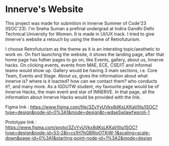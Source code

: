 # Innerve's Website 
This project was made for submition in Innerve Summer of Code'23 (ISOC'23). I'm Sneha Suman a prefinal undergrad at Indira Gandhi Delhi Technical University for Women. It is made in UI/UX track. I tried to give Innerve's website a retouch by using the theme of Retrofuturism.

I choose Retrofuturism as the theme as it is an intersting topic/aesthetic to work on. On fisrt launching the website, it shows the landing page, after that home page has futher pages to go on, like Events, gallery, about us, Innerve hacks. 
On clicking events, events from MAE, ECE, CSE/IT and informal teams would show up. Gallery would be having 3 main sections, i.e. Core Team, Events and Stage. About us, gives the information about what innerve is? where is it loacted? how can we contact them? who conducts it?, and many more. 
As a IGDUTW student, my favourite page would be of Innerve Hacks, the main event and star of INNERVE. In that page, all the information about Innerve Hacks would be provided with the link.

Figma link : https://www.figma.com/file/3ZvYyUVkx8dKsLKKaVIlIs/ISOC?type=design&node-id=0%3A1&mode=design&t=wdseSwIawfwsroli-1

Prototype link : https://www.figma.com/proto/3ZvYyUVkx8dKsLKKaVIlIs/ISOC?type=design&node-id=53-2&t=cs1H7hGBRjoOTKjW-1&scaling=scale-down&page-id=0%3A1&starting-point-node-id=1%3A2&mode=design
